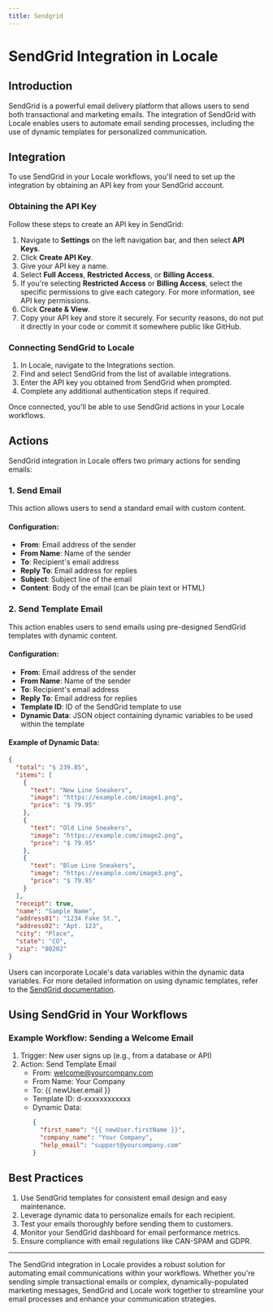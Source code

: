 ```yaml
---
title: Sendgrid
---
```

# SendGrid Integration in Locale

## Introduction

SendGrid is a powerful email delivery platform that allows users to send both transactional and marketing emails. The integration of SendGrid with Locale enables users to automate email sending processes, including the use of dynamic templates for personalized communication.

## Integration

To use SendGrid in your Locale workflows, you'll need to set up the integration by obtaining an API key from your SendGrid account.

### Obtaining the API Key

Follow these steps to create an API key in SendGrid:

1. Navigate to **Settings** on the left navigation bar, and then select **API Keys**.
2. Click **Create API Key**.
3. Give your API key a name.
4. Select **Full Access**, **Restricted Access**, or **Billing Access**.
5. If you're selecting **Restricted Access** or **Billing Access**, select the specific permissions to give each category. For more information, see API key permissions.
6. Click **Create & View**.
7. Copy your API key and store it securely. For security reasons, do not put it directly in your code or commit it somewhere public like GitHub.

### Connecting SendGrid to Locale

1. In Locale, navigate to the Integrations section.
2. Find and select SendGrid from the list of available integrations.
3. Enter the API key you obtained from SendGrid when prompted.
4. Complete any additional authentication steps if required.

Once connected, you'll be able to use SendGrid actions in your Locale workflows.

## Actions

SendGrid integration in Locale offers two primary actions for sending emails:

### 1. Send Email

This action allows users to send a standard email with custom content.

#### Configuration:

- **From**: Email address of the sender
- **From Name**: Name of the sender
- **To**: Recipient's email address
- **Reply To**: Email address for replies
- **Subject**: Subject line of the email
- **Content**: Body of the email (can be plain text or HTML)

### 2. Send Template Email

This action enables users to send emails using pre-designed SendGrid templates with dynamic content.

#### Configuration:

- **From**: Email address of the sender
- **From Name**: Name of the sender
- **To**: Recipient's email address
- **Reply To**: Email address for replies
- **Template ID**: ID of the SendGrid template to use
- **Dynamic Data**: JSON object containing dynamic variables to be used within the template

#### Example of Dynamic Data:

```json
{
  "total": "$ 239.85",
  "items": [
    {
      "text": "New Line Sneakers",
      "image": "https://example.com/image1.png",
      "price": "$ 79.95"
    },
    {
      "text": "Old Line Sneakers",
      "image": "https://example.com/image2.png",
      "price": "$ 79.95"
    },
    {
      "text": "Blue Line Sneakers",
      "image": "https://example.com/image3.png",
      "price": "$ 79.95"
    }
  ],
  "receipt": true,
  "name": "Sample Name",
  "address01": "1234 Fake St.",
  "address02": "Apt. 123",
  "city": "Place",
  "state": "CO",
  "zip": "80202"
}
```

Users can incorporate Locale's data variables within the dynamic data variables. For more detailed information on using dynamic templates, refer to the [SendGrid documentation](https://www.twilio.com/docs/sendgrid/ui/sending-email/how-to-send-an-email-with-dynamic-templates).

## Using SendGrid in Your Workflows

### Example Workflow: Sending a Welcome Email

1. Trigger: New user signs up (e.g., from a database or API)
2. Action: Send Template Email
   - From: welcome@yourcompany.com
   - From Name: Your Company
   - To: {{ newUser.email }}
   - Template ID: d-xxxxxxxxxxxx
   - Dynamic Data:
     ```json
     {
       "first_name": "{{ newUser.firstName }}",
       "company_name": "Your Company",
       "help_email": "support@yourcompany.com"
     }
     ```

## Best Practices

1. Use SendGrid templates for consistent email design and easy maintenance.
2. Leverage dynamic data to personalize emails for each recipient.
3. Test your emails thoroughly before sending them to customers.
4. Monitor your SendGrid dashboard for email performance metrics.
5. Ensure compliance with email regulations like CAN-SPAM and GDPR.

---

The SendGrid integration in Locale provides a robust solution for automating email communications within your workflows. Whether you're sending simple transactional emails or complex, dynamically-populated marketing messages, SendGrid and Locale work together to streamline your email processes and enhance your communication strategies.